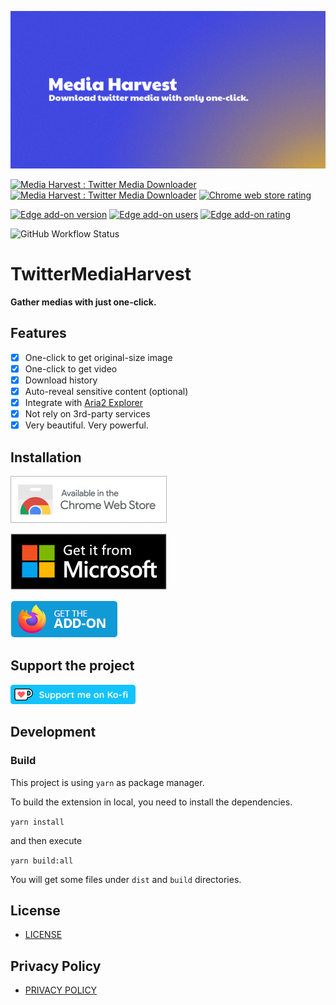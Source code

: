 ![TwitterMediaHarvest](./assets/open-graph.png)

[![Media Harvest : Twitter Media Downloader](https://img.shields.io/chrome-web-store/v/hpcgabhdlnapolkkjpejieegfpehfdok?color=00acee&style=for-the-badge)](https://chrome.google.com/webstore/detail/media-harvest-twitter-med/hpcgabhdlnapolkkjpejieegfpehfdok)
[![Media Harvest : Twitter Media Downloader](https://img.shields.io/chrome-web-store/users/hpcgabhdlnapolkkjpejieegfpehfdok?style=for-the-badge&color=007bc2)](https://chrome.google.com/webstore/detail/media-harvest-twitter-med/hpcgabhdlnapolkkjpejieegfpehfdok)
[![Chrome web store rating](https://img.shields.io/chrome-web-store/stars/hpcgabhdlnapolkkjpejieegfpehfdok?style=for-the-badge)](https://chrome.google.com/webstore/detail/media-harvest-twitter-med/hpcgabhdlnapolkkjpejieegfpehfdok)

[![Edge add-on version](https://img.shields.io/badge/dynamic/json?label=edge%20add-on&prefix=v&query=%24.version&url=https%3A%2F%2Fmicrosoftedge.microsoft.com%2Faddons%2Fgetproductdetailsbycrxid%2Fmmijhjnobkeodfgoobnlmnpjllmlibkb&style=for-the-badge&color=00acee)](https://microsoftedge.microsoft.com/addons/detail/media-harvest-twitter-m/mmijhjnobkeodfgoobnlmnpjllmlibkb)
[![Edge add-on users](https://img.shields.io/badge/dynamic/json?label=users&query=%24.activeInstallCount&url=https%3A%2F%2Fmicrosoftedge.microsoft.com%2Faddons%2Fgetproductdetailsbycrxid%2Fmmijhjnobkeodfgoobnlmnpjllmlibkb&style=for-the-badge&color=007bc2)](https://microsoftedge.microsoft.com/addons/detail/media-harvest-twitter-m/mmijhjnobkeodfgoobnlmnpjllmlibkb)
[![Edge add-on rating](https://img.shields.io/badge/dynamic/json?label=rating&suffix=/5&query=%24.averageRating&url=https%3A%2F%2Fmicrosoftedge.microsoft.com%2Faddons%2Fgetproductdetailsbycrxid%2Fmmijhjnobkeodfgoobnlmnpjllmlibkb&style=for-the-badge&color=00ce36)](https://microsoftedge.microsoft.com/addons/detail/media-harvest-twitter-m/mmijhjnobkeodfgoobnlmnpjllmlibkb)

![GitHub Workflow Status](https://img.shields.io/github/actions/workflow/status/EltonChou/TwitterMediaHarvest/test.yml?branch=main&style=flat-square)

# TwitterMediaHarvest

**Gather medias with just one-click.**

## Features

- [x] One-click to get original-size image
- [x] One-click to get video
- [x] Download history
- [x] Auto-reveal sensitive content (optional)
- [x] Integrate with [Aria2 Explorer](https://chrome.google.com/webstore/detail/aria2-for-chrome/mpkodccbngfoacfalldjimigbofkhgjn)
- [x] Not rely on 3rd-party services
- [x] Very beautiful. Very powerful.

## Installation

[![Chrome web store](assets/chrome-badge.jpg)](https://chrome.google.com/webstore/detail/media-harvest-twitter-med/hpcgabhdlnapolkkjpejieegfpehfdok)

[![Microsoft store](assets/microsoft-badge.png)](https://microsoftedge.microsoft.com/addons/detail/media-harvest-twitter-m/mmijhjnobkeodfgoobnlmnpjllmlibkb)

[![Firefox self-signed addon](assets/firefox-badge.png)](https://github.com/EltonChou/TwitterMediaHarvest/releases/latest)

## Support the project

[![Support me on ko-fi](assets/ko-fi-badge.png)](https://ko-fi.com/eltonhy)

## Development

### Build

This project is using `yarn` as package manager.

To build the extension in local, you need to install the dependencies.

`yarn install`

and then execute

`yarn build:all`

You will get some files under `dist` and `build` directories.

## License

- [LICENSE](LICENSE)

## Privacy Policy

- [PRIVACY POLICY](PRIVACY_POLICY.md)
